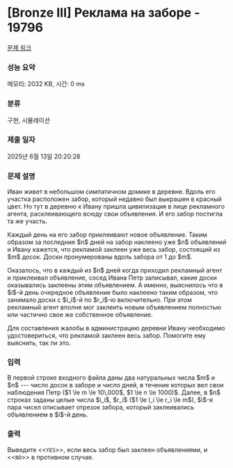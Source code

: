 # [Bronze III] Реклама на заборе - 19796 

[문제 링크](https://www.acmicpc.net/problem/19796) 

### 성능 요약

메모리: 2032 KB, 시간: 0 ms

### 분류

구현, 시뮬레이션

### 제출 일자

2025년 6월 13일 20:20:28

### 문제 설명

<p>Иван живет в небольшом симпатичном домике в деревне. Вдоль его участка расположен забор, который недавно был выкрашен в красный цвет. Но тут в деревню к Ивану пришла цивилизация в лице рекламного агента, расклеивающего всюду свои объявления. И его забор постигла та же участь.</p>

<p>Каждый день на его забор приклеивают новое объявление. Таким образом за последние $n$ дней на забор наклеено уже $n$ объявлений и Ивану кажется, что рекламой заклеен уже весь забор, состоящий из $m$ досок. Доски пронумерованы вдоль забора от 1 до $m$.</p>

<p>Оказалось, что в каждый из $n$ дней когда приходил рекламный агент и приклеивал объявление, сосед Ивана Петр записывал, какие доски оказывались заклеены этим объявлением. А именно, выяснилось что в $i$-й день очередное объявление было наклеено таким образом, что занимало доски с $l_i$-й по $r_i$-ю включительно. При этом рекламный агент вполне мог заклеить новым объявлением полностью или частично свое же собственное объявление.</p>

<p>Для составления жалобы в администрацию деревни Ивану необходимо удостовериться, что рекламой заклеен весь забор. Помогите ему выяснить, так ли это.</p>

### 입력 

 <p>В первой строке входного файла даны два натуральных числа $m$ и $n$  --- число досок в заборе и число дней, в течение которых вел свои наблюдения Петр ($1 \le m \le 10\,000$, $1 \le n \le 1000)$. Далее, в $n$ строках заданы целые числа $l_i$, $r_i$ ($1 \le l_i \le r_i \le m$), $i$-я пара чисел описывает отрезок забора, который заклеивались объявлением в $i$-й день.</p>

### 출력 

 <p>Выведите <<<code>YES</code>>>, если весь забор был заклеен объявлениями, и <<<code>NO</code>>> в противном случае.</p>

